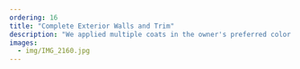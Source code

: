 ```yaml
---
ordering: 16
title: "Complete Exterior Walls and Trim"
description: "We applied multiple coats in the owner's preferred color to liven up this property's appearance."
images:
  - img/IMG_2160.jpg
---
```

